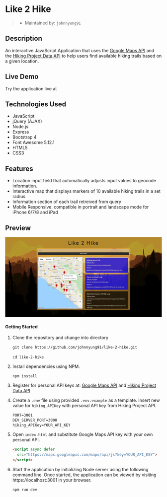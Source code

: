 # Like 2 Hike

> - Maintained by: `johnnyung91`

## Description

An interactive JavaScript Application that uses the [Google Maps API](https://developers.google.com/maps/documentation/javascript/tutorial) and the [Hiking Project Data API](https://www.hikingproject.com/data) to help users find available hiking trails based on a given location.

## Live Demo

Try the application live at

## Technologies Used
- JavaScript
- jQuery (AJAX)
- Node.js
- Express
- Bootstrap 4
- Font Awesome 5.12.1
- HTML5
- CSS3

## Features
- Location input field that automatically adjusts input values to geocode information.
- Interactive map that displays markers of 10 available hiking trails in a set radius
- Information section of each trail retreived from query
- Mobile Responsive: compatible in portrait and landscape mode for iPhone 6/7/8 and iPad

## Preview
![like-2-hike-preview](./server/public/assets/preview.png)

#### Getting Started

1. Clone the repository and change into directory

    ```shell
    git clone https://github.com/johnnyung91/like-2-hike.git

    cd like-2-hike
    ```
2. Install dependencies using NPM.

    ```shell
    npm install
    ```
3. Register for personal API keys at: [Google Maps API](https://developers.google.com/maps/documentation/javascript/tutorial) and [Hiking Project Data API](https://www.hikingproject.com/data)
4. Create a ```.env``` file using provided ```.env.example``` as a template.  Insert new value for ```hiking_APIKey``` with personal API key from Hiking Project API.

    ```shell
    PORT=3001
    DEV_SERVER_PORT=3000
    hiking_APIKey=YOUR_API_KEY
    ```
5. Open ```index.html``` and substitute Google Maps API key with your own personal API.

    ```html
    <script async defer
      src="https://maps.googleapis.com/maps/api/js?key=YOUR_API_KEY">
    </script>
    ```
6. Start the application by initializing Node server using the following command line.  Once started, the application can be viewed by visiting https://localhost:3001 in your browser.
    ```shell
    npm run dev
    ```
